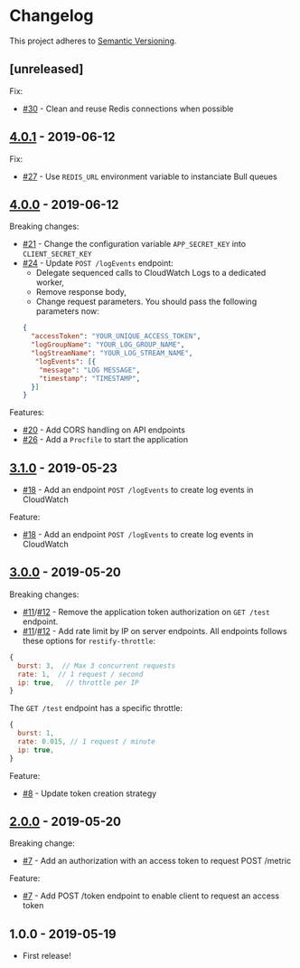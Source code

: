 # Changelog

This project adheres to [Semantic Versioning](http://semver.org/).

## [unreleased]

Fix:
- [#30](https://github.com/KissKissBankBank/cloudwatch-postman/pull/30) - Clean
  and reuse Redis connections when possible

## [4.0.1](https://github.com/KissKissBankBank/cloudwatch-postman/compare/v4.0.0...v4.0.1) - 2019-06-12

Fix:
- [#27](https://github.com/KissKissBankBank/cloudwatch-postman/pull/27) - Use
  `REDIS_URL` environment variable to instanciate Bull queues

## [4.0.0](https://github.com/KissKissBankBank/cloudwatch-postman/compare/v3.0.0...v4.0.0) - 2019-06-12

Breaking changes:
- [#21](https://github.com/KissKissBankBank/cloudwatch-postman/pull/21) - Change
  the configuration variable `APP_SECRET_KEY` into `CLIENT_SECRET_KEY`
- [#24](https://github.com/KissKissBankBank/cloudwatch-postman/pull/24) - Update
  `POST /logEvents` endpoint:
  - Delegate sequenced calls to CloudWatch Logs to a dedicated worker,
  - Remove response body,
  - Change request parameters. You should pass the following parameters now:
  ```json
  {
    "accessToken": "YOUR_UNIQUE_ACCESS_TOKEN",
    "logGroupName": "YOUR_LOG_GROUP_NAME",
    "logStreamName": "YOUR_LOG_STREAM_NAME",
     "logEvents": [{
      "message": "LOG MESSAGE",
      "timestamp": "TIMESTAMP",
    }]
  }
  ```

Features:
- [#20](https://github.com/KissKissBankBank/cloudwatch-postman/pull/20) - Add
  CORS handling on API endpoints
- [#26](https://github.com/KissKissBankBank/cloudwatch-postman/pull/26) - Add a
  `Procfile` to start the application


## [3.1.0](https://github.com/KissKissBankBank/cloudwatch-postman/compare/v3.0.0...v3.1.0) - 2019-05-23

- [#18](https://github.com/KissKissBankBank/cloudwatch-postman/pull/18) - Add an endpoint `POST /logEvents` to create log events in CloudWatch

Feature:
- [#18](https://github.com/KissKissBankBank/cloudwatch-postman/pull/18) - Add an endpoint `POST /logEvents` to create log events in CloudWatch

## [3.0.0](https://github.com/KissKissBankBank/cloudwatch-postman/compare/v2.0.0...v3.0.0) - 2019-05-20

Breaking changes:
- [#11](https://github.com/KissKissBankBank/cloudwatch-postman/pull/11)/[#12](https://github.com/KissKissBankBank/cloudwatch-postman/pull/12) - Remove the application token authorization on `GET /test` endpoint.
- [#11](https://github.com/KissKissBankBank/cloudwatch-postman/pull/11)/[#12](https://github.com/KissKissBankBank/cloudwatch-postman/pull/12) - Add rate limit by IP on server endpoints. All endpoints follows these options for `restify-throttle`:
```js
{
  burst: 3,  // Max 3 concurrent requests
  rate: 1,  // 1 request / second
  ip: true,   // throttle per IP
}
```

The `GET /test` endpoint has a specific throttle:
```js
{
  burst: 1,
  rate: 0.015, // 1 request / minute
  ip: true,
}
```

Feature:
- [#8](https://github.com/KissKissBankBank/cloudwatch-postman/pull/8) - Update token creation strategy

## [2.0.0](https://github.com/KissKissBankBank/cloudwatch-postman/compare/v1.0.0...v2.0.0) - 2019-05-20

Breaking change:
- [#7](https://github.com/KissKissBankBank/cloudwatch-postman/pull/7) - Add an authorization with an access token to request POST /metric

Feature:
- [#7](https://github.com/KissKissBankBank/cloudwatch-postman/pull/7) - Add POST /token endpoint to enable client to request an access token

## 1.0.0 - 2019-05-19

- First release!
